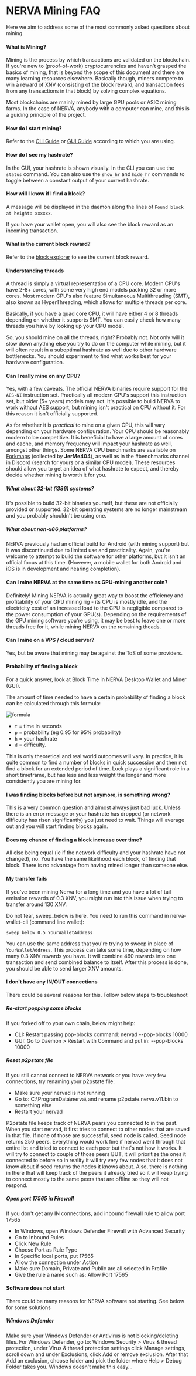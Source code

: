 # NERVA Mining FAQ
Here we aim to address some of the most commonly asked questions about mining.

#### What is Mining?
Mining is the process by which transactions are validated on the blockchain. If you're new to (proof-of-work) cryptocurrencies and haven't grasped the basics of mining, that is beyond the scope of this document and there are many learning resources elsewhere. Basically though, miners compete to win a reward of XNV (consisting of the block reward, and transaction fees from any transactions in that block) by solving complex equations.

Most blockchains are mainly mined by large GPU pools or ASIC mining farms. In the case of NERVA, anybody with a computer can mine, and this is a guiding principle of the project.

#### How do I start mining?
Refer to the [CLI Guide](../cli) or [GUI Guide](../gui) according to which you are using.

#### How do I see my hashrate?
In the GUI, your hashrate is shown visually. In the CLI you can use the `status` command. You can also use the `show_hr` and `hide_hr` commands to toggle between a constant output of your current hashrate.

#### How will I know if I find a block?
A message will be displayed in the daemon along the lines of `Found block at height: xxxxxx`.

If you have your wallet open, you will also see the block reward as an incoming transaction.

#### What is the current block reward?
Refer to the [block explorer][nerva-explorer-link] to see the current block reward.

#### Understanding threads
A thread is simply a virtual representation of a CPU core. Modern CPU's have 2-8+ cores, with some very high end models packing 32 or more cores. Most modern CPU's also feature Simultaneous Multithreading (SMT), also known as HyperThreading, which allows for multiple threads per core.

Basically, if you have a quad core CPU, it will have either 4 or 8 threads depending on whether it supports SMT. You can easily check how many threads you have by looking up your CPU model.

So, you should mine on all the threads, right? Probably not. Not only will it slow down anything else you try to do on the computer while mining, but it will often result in a suboptimal hashrate as well due to other hardware bottlenecks. You should experiment to find what works best for your hardware configuration.

#### Can I really mine on any CPU?
Yes, with a few caveats. The official NERVA binaries require support for the `AES-NI` instruction set. Practically all modern CPU's support this instruction set, but older (5+ years) models may not. It's possible to build NERVA to work without AES support, but mining isn't practical on CPU without it. For this reason it isn't officially supported.

As for whether it is *practical* to mine on a given CPU, this will vary depending on your hardware configuration. Your CPU should be reasonably modern to be competitive. It is beneficial to have a large amount of cores and cache, and memory frequency will impact your hashrate as well, amongst other things. Some NERVA CPU benchmarks are available on [Forkmaps](https://forkmaps.com/#/benchmarks) (collected by **JerMe404**), as well as in the #benchmarks channel in Discord (search for yours or a similar CPU model). These resources should allow you to get an idea of what hashrate to expect, and thereby decide whether mining is worth it for you.

##### What about 32-bit (i386) systems?
It's possible to build 32-bit binaries yourself, but these are not officially provided or supported. 32-bit operating systems are no longer mainstream and you probably shouldn't be using one.

##### What about non-x86 platforms?
NERVA previously had an official build for Android (with mining support) but it was discontinued due to limited use and practicality. Again, you're welcome to attempt to build the software for other platforms, but it isn't an official focus at this time. (However, a mobile wallet for both Android and iOS is in development and nearing completion).

#### Can I mine NERVA at the same time as GPU-mining another coin?
Definitely! Mining NERVA is actually great way to boost the efficiency and profitability of your GPU mining rig - its CPU is mostly idle, and the electricity cost of an increased load to the CPU is negligible compared to the power consumption of your GPU(s). Depending on the requirements of the GPU mining software you're using, it may be best to leave one or more threads free for it, while mining NERVA on the remaining theads.

#### Can I mine on a VPS / cloud server?
Yes, but be aware that mining may be against the ToS of some providers.

#### Probability of finding a block
For a quick answer, look at Block Time in NERVA Desktop Wallet and Miner (GUI).

The amount of time needed to have a certain probability of finding a block can be calculated through this formula:

![formula](img/formula.png)

* `t` = time in seconds
* `p` = probability (eg 0.95 for 95% probability)
* `h` = your hashrate
* `d` = difficulty.

This is only theoretical and real world outcomes will vary. In practice, it is quite common to find a number of blocks in quick succession and then not find a block for an extended period of time. Luck plays a significant role in a short timeframe, but has less and less weight the longer and more consistently you are mining for.

#### I was finding blocks before but not anymore, is something wrong?
This is a very common question and almost always just bad luck. Unless there is an error message or your hashrate has dropped (or network difficulty has risen significantly) you just need to wait. Things will average out and you will start finding blocks again.

#### Does my chance of finding a block increase over time?
All else being equal (ie if the network difficulty and your hashrate have not changed), no. You have the same likelihood each block, of finding that block. There is no advantage from having mined longer than someone else.

#### My transfer fails
If you've been mining Nerva for a long time and you have a lot of tail emission rewards of 0.3 XNV, you might run into this issue when trying to transfer around 130 XNV.

Do not fear, sweep_below is here. You need to run this command in nerva-wallet-cli (command line wallet):

`sweep_below 0.5 YourWalletAddress`

You can use the same address that you're trying to sweep in place of `YourWalletAddress`. This process can take some time, depending on how many 0.3 XNV rewards you have. It will combine 460 rewards into one transaction and send combined balance to itself. After this process is done, you should be able to send larger XNV amounts.

#### I don't have any IN/OUT connections
There could be several reasons for this. Follow below steps to troubleshoot

##### Re-start popping some blocks 
If you forked off to your own chain, below might help: 

* CLI: Restart passing pop-blocks command: nervad --pop-blocks 10000
* GUI: Go to Daemon > Restart with Command and put in: --pop-blocks 10000

##### Reset p2pstate file
If you still cannot connect to NERVA network or you have very few connections, try renaming your p2pstate file: 

* Make sure your nervad is not running
* Go to: C:\ProgramData\nerva\ and rename p2pstate.nerva.v11.bin to something else
* Restart your nervad

P2pstate file keeps track of NERVA pears you connected to in the past. When you start nervad, it first tries to connect to other nodes that are saved in that file. If none of those are successful, seed node is called. Seed node returns 250 peers. Everything would work fine if nervad went through that entire list and tried to connect to each peer but that's not how it works. It will try to connect to couple of those peers BUT, it will prioritize the ones it connected to before so in reality it will try very few nodes that it does not know about if seed returns the nodes it knows about. Also, there is nothing in there that will keep track of the peers it already tried so it will keep trying to connect mostly to the same peers that are offline so they will not respond.

##### Open port 17565 in Firewall
If you don't get any IN connections, add inbound firewall rule to allow port 17565 

* In Windows, open Windows Defender Firewall with Advanced Security
* Go to Inbound Rules
* Click New Rule
* Choose Port as Rule Type
* In Specific local ports, put 17565
* Allow the connection under Action
* Make sure Domain, Private and Public are all selected in Profile
* Give the rule a name such as: Allow Port 17565


#### Software does not start
There could be many reasons for NERVA software not starting. See below for some solutions

##### Windows Defender
Make sure your Windows Defender or Antivirus is not blocking/deleting files. For Windows Defender, go to: Windows Security > Virus & thread protection, under Virus & thread protection settings click Manage settings, scroll down and under Exclusions, click Add or remove exclusion.  After that Add an exclusion, choose folder and pick the folder where Help > Debug Folder takes you.  Windows doesn't make this easy...


<!--Reference links -->
[nerva-explorer-link]: https://explorer.nerva.one/